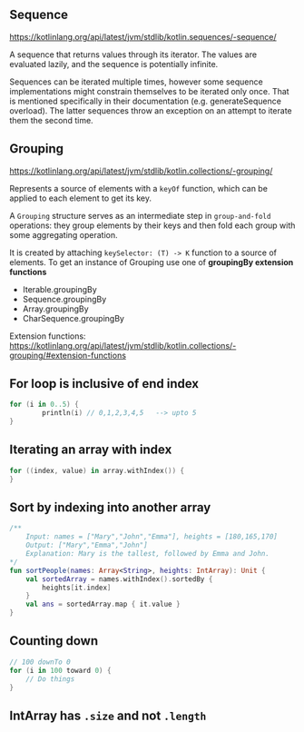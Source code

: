 

## Sequence

https://kotlinlang.org/api/latest/jvm/stdlib/kotlin.sequences/-sequence/

A sequence that returns values through its iterator. The values are evaluated lazily, and the sequence is potentially infinite.

Sequences can be iterated multiple times, however some sequence implementations might constrain themselves to be iterated only once. That is mentioned specifically in their documentation (e.g. generateSequence overload). The latter sequences throw an exception on an attempt to iterate them the second time.

## Grouping

https://kotlinlang.org/api/latest/jvm/stdlib/kotlin.collections/-grouping/

Represents a source of elements with a `keyOf` function, which can be applied to each element to get its key.

A `Grouping` structure serves as an intermediate step in `group-and-fold` operations: they group elements by their keys and then fold each group with some aggregating operation.

It is created by attaching `keySelector: (T) -> K` function to a source of elements. To get an instance of Grouping use one of **groupingBy extension functions**

* Iterable.groupingBy
* Sequence.groupingBy
* Array.groupingBy
* CharSequence.groupingBy

Extension functions: https://kotlinlang.org/api/latest/jvm/stdlib/kotlin.collections/-grouping/#extension-functions

## For loop is inclusive of end index

```kt
for (i in 0..5) {
        println(i) // 0,1,2,3,4,5   --> upto 5
}
```

## Iterating an array with index

```kt
for ((index, value) in array.withIndex()) {
}
```

## Sort by indexing into another array

```kt
/**
    Input: names = ["Mary","John","Emma"], heights = [180,165,170]
    Output: ["Mary","Emma","John"]
    Explanation: Mary is the tallest, followed by Emma and John.
*/
fun sortPeople(names: Array<String>, heights: IntArray): Unit {
    val sortedArray = names.withIndex().sortedBy {
        heights[it.index]
    }
    val ans = sortedArray.map { it.value }
}
```

## Counting down

```kt
// 100 downTo 0
for (i in 100 toward 0) {
    // Do things
}
```


## IntArray has `.size` and not `.length`
